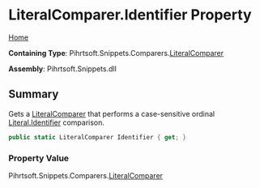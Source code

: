 # LiteralComparer\.Identifier Property

[Home](../../../../../README.md)

**Containing Type**: Pihrtsoft\.Snippets\.Comparers\.[LiteralComparer](../README.md)

**Assembly**: Pihrtsoft\.Snippets\.dll

## Summary

Gets a [LiteralComparer](../README.md) that performs a case\-sensitive ordinal [Literal.Identifier](../../../Literal/Identifier/README.md) comparison\.

```csharp
public static LiteralComparer Identifier { get; }
```

### Property Value

Pihrtsoft\.Snippets\.Comparers\.[LiteralComparer](../README.md)


